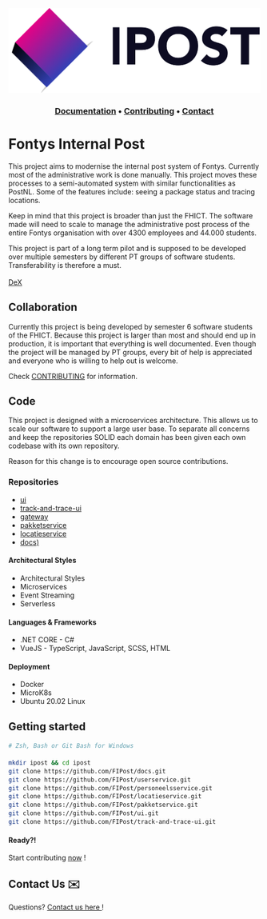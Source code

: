 ![ipost-logo](./assets/logo-name.png)
<h3 align="middle">
  <a href="https://github.com/FIPost/docs">Documentation</a>
  <a>•</a>
  <a href="https://github.com/FIPost/docs/blob/master/CONTRIBUTING.md">Contributing</a>
  <a>•</a>
  <a href="https://github.com/FIPost/docs/blob/master/CONTACT.md">Contact</a>
</h3>

# Fontys Internal Post

This project aims to modernise the internal post system of Fontys. Currently most of the administrative work is done manually. This project moves these processes to a semi-automated system with similar functionalities as PostNL. Some of the features include: seeing a package status and tracing locations.

Keep in mind that this project is broader than just the FHICT. The software made will need to scale to manage the administrative post process of the entire Fontys organisation with over 4300 employees and 44.000 students.

This project is part of a long term pilot and is supposed to be developed over multiple semesters by different PT groups of software students. Transferability is therefore a must.
<br/><br/>
[DeX](https://dex.software/project/details/119-Fontys-Internal-Post)

## Collaboration

Currently this project is being developed by semester 6 software students of the FHICT. Because this project is larger than most and should end up in production, it is important that everything is well documented. Even though the project will be managed by PT groups, every bit of help is appreciated and everyone who is willing to help out is welcome.

Check [CONTRIBUTING](https://github.com/FIPost/docs/blob/master/CONTRIBUTING.md) for information.

## Code
This project is designed with a microservices architecture. This allows us to scale our software to support a large user base. To separate all concerns and keep the repositories SOLID each domain has been given each own codebase with its own repository.

Reason for this change is to encourage open source contributions.

### Repositories
- [ui](https://github.com/I418126/ipost-userservice)
- [track-and-trace-ui ](https://github.com/I418126/ipost-personeelsservice)
- [gateway](https://github.com/I418126/ipost-locatieservice)
- [pakketservice](https://github.com/I418126/ipost-pakketservice)
- [locatieservice](https://github.com/I418126/ipost-ui)
- [docs)](https://github.com/I418126/ipost-track-and-trace-ui)

#### Architectural Styles
- Architectural Styles
- Microservices
- Event Streaming
- Serverless

#### Languages & Frameworks
- .NET CORE - C#
- VueJS - TypeScript, JavaScript, SCSS, HTML

#### Deployment
- Docker
- MicroK8s
- Ubuntu 20.02 Linux

## Getting started
```zsh
# Zsh, Bash or Git Bash for Windows

mkdir ipost && cd ipost
git clone https://github.com/FIPost/docs.git
git clone https://github.com/FIPost/userservice.git
git clone https://github.com/FIPost/personeelsservice.git
git clone https://github.com/FIPost/locatieservice.git
git clone https://github.com/FIPost/pakketservice.git
git clone https://github.com/FIPost/ui.git
git clone https://github.com/FIPost/track-and-trace-ui.git
```

#### Ready?! 
Start contributing [<ins>now</ins>](https://github.com/FIPost/docs/blob/master/CONTRIBUTING.md) ! 

## Contact Us ✉️ 
Questions? [<ins>Contact us here </ins>](https://github.com/FIPost/docs/blob/master/CONTACT.md) !
